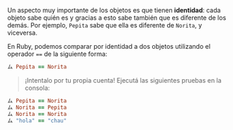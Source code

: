 Un aspecto muy importante de los objetos es que tienen **identidad**: cada objeto sabe quién es y gracias a esto sabe también que es diferente de los demás. Por ejemplo, `Pepita` sabe que ella es diferente de `Norita`, y viceversa. 

En Ruby, podemos comparar por identidad a dos objetos utilizando el operador `==` de la siguiente forma: 

```ruby
ム Pepita == Norita
```

> ¡Intentalo por tu propia cuenta! Ejecutá las siguientes pruebas en la consola: 
> 
```ruby
ム Pepita == Norita
ム Norita == Pepita
ム Norita == Norita
ム "hola" == "chau"
```
